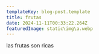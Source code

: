 ```yaml
---
templateKey: blog-post.template
title: frutas
date: 2024-11-11T00:33:22.264Z
featuredImage: static\img\a.webp
---
```

l﻿as frutas son ricas